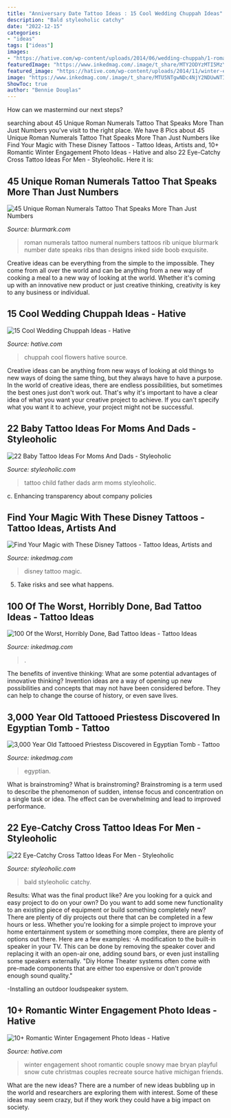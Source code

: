 ```yaml
---
title: "Anniversary Date Tattoo Ideas : 15 Cool Wedding Chuppah Ideas"
description: "Bald styleoholic catchy"
date: "2022-12-15"
categories:
- "ideas"
tags: ["ideas"]
images:
- "https://hative.com/wp-content/uploads/2014/06/wedding-chuppah/1-romantic-wedding-chuppah.jpg"
featuredImage: "https://www.inkedmag.com/.image/t_share/MTY2ODYzMTI5MzY2NzAxOTMy/nintchdbpict000519402779.jpg"
featured_image: "https://hative.com/wp-content/uploads/2014/11/winter-engagement-photo-ideas/15-winter-engagement-photo-ideas.jpg"
image: "https://www.inkedmag.com/.image/t_share/MTU5NTgwNDc4NjY2NDUwNTIw/egyptian-fb.jpg"
ShowToc: true
author: "Bennie Douglas"
---
```



How can we mastermind our next steps?

	

		
searching about 45 Unique Roman Numerals Tattoo That Speaks More Than Just Numbers you've visit to the right place. We have 8 Pics about 45 Unique Roman Numerals Tattoo That Speaks More Than Just Numbers like Find Your Magic with These Disney Tattoos - Tattoo Ideas, Artists and, 10+ Romantic Winter Engagement Photo Ideas - Hative and also 22 Eye-Catchy Cross Tattoo Ideas For Men - Styleoholic. Here it is:
		
    
## 45 Unique Roman Numerals Tattoo That Speaks More Than Just Numbers

<img loading=lazy src="http://www.blurmark.com/wp-content/uploads/2017/06/Ribs-Inked-With-Small-Roman-Numerals.jpg" onerror="this.onerror=null;this.src='https://tse3.mm.bing.net/th?id=OIP.0ocL1Of8yIZgfindFZuMYQHaNV&amp;pid=15.1';" alt="45 Unique Roman Numerals Tattoo That Speaks More Than Just Numbers">

_Source: blurmark.com_

>roman numerals tattoo numeral numbers tattoos rib unique blurmark number date speaks ribs than designs inked side boob exquisite. 

	

Creative ideas can be everything from the simple to the impossible. They come from all over the world and can be anything from a new way of cooking a meal to a new way of looking at the world. Whether it's coming up with an innovative new product or just creative thinking, creativity is key to any business or individual.

    
## 15 Cool Wedding Chuppah Ideas - Hative

<img loading=lazy src="https://hative.com/wp-content/uploads/2014/06/wedding-chuppah/1-romantic-wedding-chuppah.jpg" onerror="this.onerror=null;this.src='https://tse1.mm.bing.net/th?id=OIP.65hLccJK56xHbWVF4Y1b0QHaJ4&amp;pid=15.1';" alt="15 Cool Wedding Chuppah Ideas - Hative">

_Source: hative.com_

>chuppah cool flowers hative source. 

	

Creative ideas can be anything from new ways of looking at old things to new ways of doing the same thing, but they always have to have a purpose. In the world of creative ideas, there are endless possibilities, but sometimes the best ones just don't work out. That's why it's important to have a clear idea of what you want your creative project to achieve. If you can't specify what you want it to achieve, your project might not be successful.

    
## 22 Baby Tattoo Ideas For Moms And Dads - Styleoholic

<img loading=lazy src="https://i.styleoholic.com/2017/01/Father-and-child-tattoo-on-the-arm.jpg" onerror="this.onerror=null;this.src='https://tse2.mm.bing.net/th?id=OIP.UjrGzzSfGrKRyKo2UM15QgAAAA&amp;pid=15.1';" alt="22 Baby Tattoo Ideas For Moms And Dads - Styleoholic">

_Source: styleoholic.com_

>tattoo child father dads arm moms styleoholic. 

	

c. Enhancing transparency about company policies 

    
## Find Your Magic With These Disney Tattoos - Tattoo Ideas, Artists And

<img loading=lazy src="https://www.inkedmag.com/.image/t_share/MTczMDU5MzE5NzcwNjU0MjQw/disney-tattoos-fb.jpg" onerror="this.onerror=null;this.src='https://tse4.mm.bing.net/th?id=OIP.-YViZmITqM4JbkqK34GeugHaD4&amp;pid=15.1';" alt="Find Your Magic with These Disney Tattoos - Tattoo Ideas, Artists and">

_Source: inkedmag.com_

>disney tattoo magic. 

	

5. Take risks and see what happens.

    
## 100 Of The Worst, Horribly Done, Bad Tattoo Ideas - Tattoo Ideas

<img loading=lazy src="https://www.inkedmag.com/.image/t_share/MTY2ODYzMTI5MzY2NzAxOTMy/nintchdbpict000519402779.jpg" onerror="this.onerror=null;this.src='https://tse3.mm.bing.net/th?id=OIP.XpRzxaPts82vmhtJLHEmFAHaHU&amp;pid=15.1';" alt="100 Of the Worst, Horribly Done, Bad Tattoo Ideas - Tattoo Ideas">

_Source: inkedmag.com_

>. 

	

The benefits of inventive thinking: What are some potential advantages of innovative thinking?
Invention ideas are a way of opening up new possibilities and concepts that may not have been considered before. They can help to change the course of history, or even save lives.

    
## 3,000 Year Old Tattooed Priestess Discovered In Egyptian Tomb - Tattoo

<img loading=lazy src="https://www.inkedmag.com/.image/t_share/MTU5NTgwNDc4NjY2NDUwNTIw/egyptian-fb.jpg" onerror="this.onerror=null;this.src='https://tse1.mm.bing.net/th?id=OIP.HiicI8TDJbwX7HJMOlfsPAHaD4&amp;pid=15.1';" alt="3,000 Year Old Tattooed Priestess Discovered in Egyptian Tomb - Tattoo">

_Source: inkedmag.com_

>egyptian. 

	

What is brainstroming?
What is brainstroming? Brainstroming is a term used to describe the phenomenon of sudden, intense focus and concentration on a single task or idea. The effect can be overwhelming and lead to improved performance.

    
## 22 Eye-Catchy Cross Tattoo Ideas For Men - Styleoholic

<img loading=lazy src="https://i.styleoholic.com/2017/03/15-an-eagle-and-cross-tattoo-on-an-arm.jpg" onerror="this.onerror=null;this.src='https://tse3.mm.bing.net/th?id=OIP.7tvOyhvQoUGfjZhpbnnL2wHaJ4&amp;pid=15.1';" alt="22 Eye-Catchy Cross Tattoo Ideas For Men - Styleoholic">

_Source: styleoholic.com_

>bald styleoholic catchy. 

	

Results: What was the final product like?
Are you looking for a quick and easy project to do on your own? Do you want to add some new functionality to an existing piece of equipment or build something completely new? There are plenty of diy projects out there that can be completed in a few hours or less. Whether you're looking for a simple project to improve your home entertainment system or something more complex, there are plenty of options out there. Here are a few examples: 
-A modification to the built-in speaker in your TV. This can be done by removing the speaker cover and replacing it with an open-air one, adding sound bars, or even just installing some speakers externally.
"Diy Home Theater systems often come with pre-made components that are either too expensive or don't provide enough sound quality."

-Installing an outdoor loudspeaker system.

    
## 10+ Romantic Winter Engagement Photo Ideas - Hative

<img loading=lazy src="https://hative.com/wp-content/uploads/2014/11/winter-engagement-photo-ideas/15-winter-engagement-photo-ideas.jpg" onerror="this.onerror=null;this.src='https://tse2.mm.bing.net/th?id=OIP.TZWimXESK8WYz4nBQJbutAHaLH&amp;pid=15.1';" alt="10+ Romantic Winter Engagement Photo Ideas - Hative">

_Source: hative.com_

>winter engagement shoot romantic couple snowy mae bryan playful snow cute christmas couples recreate source hative michigan friends. 

	

What are the new ideas?
There are a number of new ideas bubbling up in the world and researchers are exploring them with interest. Some of these ideas may seem crazy, but if they work they could have a big impact on society.

